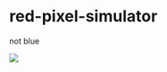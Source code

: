 # red-pixel-simulator
not blue

<a href="https://red-pixel-simulator.radioactivestuf.repl.co/"><img src="https://img.shields.io/badge/-Red Pixel Simulator-%23000000?style=for-the-badge&logo=replit"></a>